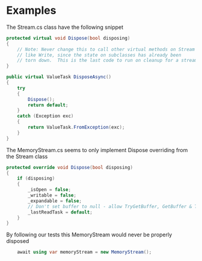# Examples

The Stream.cs class have the following snippet

```csharp
protected virtual void Dispose(bool disposing)
{
    // Note: Never change this to call other virtual methods on Stream
    // like Write, since the state on subclasses has already been
    // torn down.  This is the last code to run on cleanup for a stream.
}

public virtual ValueTask DisposeAsync()
{
    try
    {
        Dispose();
        return default;
    }
    catch (Exception exc)
    {
        return ValueTask.FromException(exc);
    }
}
```

The MemoryStream.cs seems to only implement Dispose overriding from the Stream class

```csharp
protected override void Dispose(bool disposing)
{
    if (disposing)
    {
        _isOpen = false;
        _writable = false;
        _expandable = false;
        // Don't set buffer to null - allow TryGetBuffer, GetBuffer & ToArray to work.
        _lastReadTask = default;
    }
}
```

By following our tests this MemoryStream would never be properly disposed

```csharp
    await using var memoryStream = new MemoryStream();
```
